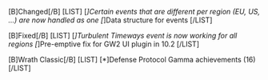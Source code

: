 [B]Changed[/B]
[LIST]
[*]Certain events that are different per region (EU, US, ...) are now handled as one
[*]Data structure for events
[/LIST]

[B]Fixed[/B]
[LIST]
[*]Turbulent Timeways event is now working for all regions
[*]Pre-emptive fix for GW2 UI plugin in 10.2
[/LIST]

[B]Wrath Classic[/B]
[LIST]
[*]Defense Protocol Gamma achievements (16)
[/LIST]